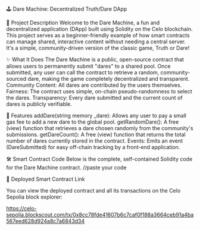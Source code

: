 🕹️ Dare Machine: Decentralized Truth/Dare DApp

🌟 Project Description
Welcome to the Dare Machine, a fun and decentralized application (DApp) built using Solidity on the Celo blockchain. This project serves as a beginner-friendly example of how smart contracts can manage shared, interactive content without needing a central server. It's a simple, community-driven version of the classic game, Truth or Dare!

✨ What It Does
The Dare Machine is a public, open-source contract that allows users to permanently submit "dares" to a shared pool. Once submitted, any user can call the contract to retrieve a random, community-sourced dare, making the game completely decentralized and transparent.
Community Content: All dares are contributed by the users themselves.
Fairness: The contract uses simple, on-chain pseudo-randomness to select the dares.
Transparency: Every dare submitted and the current count of dares is publicly verifiable.

🚀 Features
addDare(string memory _dare): Allows any user to pay a small gas fee to add a new dare to the global pool.
getRandomDare(): A free (view) function that retrieves a dare chosen randomly from the community's submissions.
getDareCount(): A free (view) function that returns the total number of dares currently stored in the contract.
Events: Emits an event (DareSubmitted) for easy off-chain tracking by a front-end application.

🛠️ Smart Contract Code
Below is the complete, self-contained Solidity code for the Dare Machine contract.
//paste your code


🔗 Deployed Smart Contract Link

You can view the deployed contract and all its transactions on the Celo Sepolia block explorer:

https://celo-sepolia.blockscout.com/tx/0x8cc78fde41607b6c7caf0f188a3664ceb91a4ba567eed628d924a8c7a6843d34
